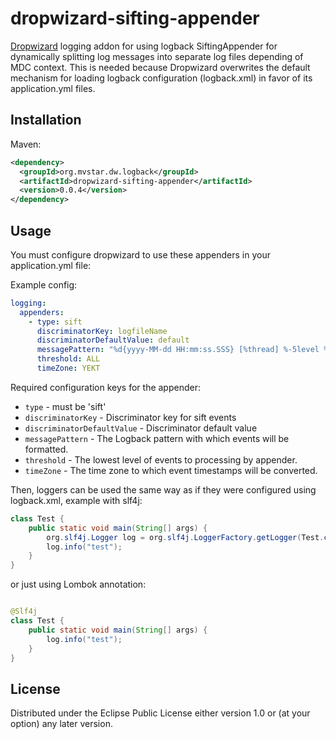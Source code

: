 # dropwizard-sifting-appender

[Dropwizard](http://dropwizard.io/) logging addon for using logback SiftingAppender for dynamically splitting log messages into separate log files depending of MDC context. This is needed because Dropwizard overwrites the default mechanism for loading logback configuration (logback.xml) in favor of its application.yml files.

## Installation
Maven:
```xml
<dependency>
  <groupId>org.mvstar.dw.logback</groupId>
  <artifactId>dropwizard-sifting-appender</artifactId>
  <version>0.0.4</version>
</dependency>
```

## Usage
You must configure dropwizard to use these appenders in your application.yml file:

Example config:
```yaml
logging:
  appenders:
    - type: sift
      discriminatorKey: logfileName
      discriminatorDefaultValue: default
      messagePattern: "%d{yyyy-MM-dd HH:mm:ss.SSS} [%thread] %-5level %logger{36}: %msg%n"
      threshold: ALL
      timeZone: YEKT
```

Required configuration keys for the appender:
* `type` - must be 'sift'
* `discriminatorKey` - Discriminator key for sift events
* `discriminatorDefaultValue` - Discriminator default value
* `messagePattern` - The Logback pattern with which events will be formatted.
* `threshold` - The lowest level of events to processing by appender.
* `timeZone` - The time zone to which event timestamps will be converted.


Then, loggers can be used the same way as if they were configured using logback.xml, 
example with slf4j:
```java
class Test {
	public static void main(String[] args) {
		org.slf4j.Logger log = org.slf4j.LoggerFactory.getLogger(Test.class);
		log.info("test");
	}
}
```

or just using Lombok annotation:
```java

@Slf4j
class Test {
	public static void main(String[] args) {
		log.info("test");
	}
}
```


## License

Distributed under the Eclipse Public License either version 1.0 or (at
your option) any later version.